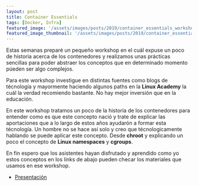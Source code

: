 ```yaml
---
layout: post
title: Container Essentials
tags: [Docker, Infra]
featured_image: '/assets/images/posts/2019/container_essentials_workshop/header.jpg'
featured_image_thumbnail: '/assets/images/posts/2019/container_essentials_workshop/header_thumbnail.jpg'
---
```


Estas semanas preparé un pequeño workshop en el cuál expuse un poco de historia acerca de los contenedores y realizamos unas prácticas sencillas para poder abstraer los conceptos que en determinado momento púeden ser algo complejos.

Para este workshop investigue en distintas fuentes como blogs de técnología y mayormente haciendo algunos paths en la **Linux Academy** la cuál la verdad recomiendo bastante. No hay mejor inversión que en la educación.

En este workshop tratamos un poco de la historía de los contenedores para entender como es que este concepto nació y trate de explicar las aportaciones que a lo largo de estos años ayudarón a formar esta técnología. Un hombre no se hace así solo y creo que técnologicamente hablando se puede aplicar este concepto. Desde **chroot** y explicando un poco el concepto de **Linux namespaces** y **cgroups**.

En fin espero que los asistentes hayan disfrutado y aprendido como yo estos conceptos en los links de abajo pueden checar los materiales que usamos en ese workshop.

* [Presentación](https://docs.google.com/presentation/d/1lMZzHKp9iH6uOmiuuDtXi958XUBfn9oWMN3ZMfHPQqI/edit?usp=sharing)

<script src="https://gist.github.com/richartl/f1f6aeef71956a62dfe33fd1c61c5c3d.js"></script>

<script src="https://gist.github.com/richartl/823920ffe30e487d4c5044cd62bfb4cb.js"></script>

<script src="https://gist.github.com/richartl/c350e0e1b6b3c144a43aacf70d19a2fd.js"></script>
